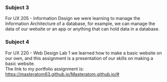 ### Subject 3
For UX 205 - Information Design we were learning to manage the Information Architecture of a database, for example, we can manage the data of our website or an app or anything that can hold data in a database.

### Subject 4
For UX 220 - Web Design Lab 1 we learned how to make a basic website on our own, and this assignment is a presentation of our skills on making a basic website. </br>
The link to my portfolio assignment is: https://masteratom63.github.io/Masteratom.github.io/#

